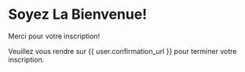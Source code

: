 Soyez La Bienvenue!
===
Merci pour votre inscription!

Veuillez vous rendre sur {{ user.confirmation_url }} pour terminer votre inscription.
